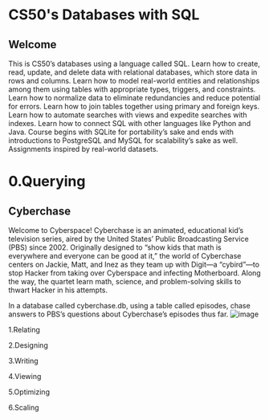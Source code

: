 # CS50's Databases with SQL

## Welcome

This is CS50’s databases using a language called SQL. Learn how to create, read, update, and delete data with relational databases, which store data in rows and columns. Learn how to model real-world entities and relationships among them using tables with appropriate types, triggers, and constraints. Learn how to normalize data to eliminate redundancies and reduce potential for errors. Learn how to join tables together using primary and foreign keys. Learn how to automate searches with views and expedite searches with indexes. Learn how to connect SQL with other languages like Python and Java. Course begins with SQLite for portability’s sake and ends with introductions to PostgreSQL and MySQL for scalability’s sake as well. Assignments inspired by real-world datasets.

# 0.Querying
## Cyberchase

Welcome to Cyberspace! Cyberchase is an animated, educational kid’s television series, aired by the United States’ Public Broadcasting Service (PBS) since 2002. Originally designed to “show kids that math is everywhere and everyone can be good at it,” the world of Cyberchase centers on Jackie, Matt, and Inez as they team up with Digit—a “cybird”—to stop Hacker from taking over Cyberspace and infecting Motherboard. Along the way, the quartet learn math, science, and problem-solving skills to thwart Hacker in his attempts.

In a database called cyberchase.db, using a table called episodes, chase answers to PBS’s questions about Cyberchase’s episodes thus far.
![image](https://github.com/user-attachments/assets/ab4d8924-9946-4141-b0de-fb17c6cdf082)

1.Relating

2.Designing

3.Writing

4.Viewing

5.Optimizing

6.Scaling

